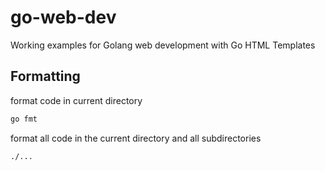  # go-web-dev
 Working examples for Golang web development with Go HTML Templates
 
 ## Formatting
 format code in current directory
 ```bash
 go fmt
 ```

 format all code in the current directory and all subdirectories
 ```bash
 ./...
 ```
